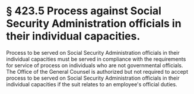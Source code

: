 # § 423.5   Process against Social Security Administration officials in their individual capacities.

Process to be served on Social Security Administration officials in their individual capacities must be served in compliance with the requirements for service of process on individuals who are not governmental officials. The Office of the General Counsel is authorized but not required to accept process to be served on Social Security Administration officials in their individual capacities if the suit relates to an employee's official duties.




